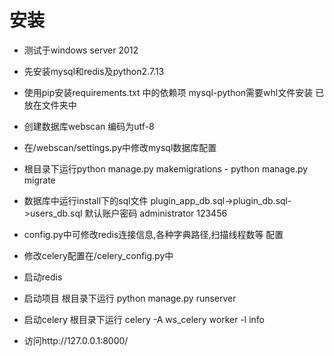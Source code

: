 # 安装
- 测试于windows server 2012

- 先安装mysql和redis及python2.7.13

- 使用pip安装requirements.txt 中的依赖项 mysql-python需要whl文件安装 已放在文件夹中

- 创建数据库webscan 编码为utf-8

- 在/webscan/settings.py中修改mysql数据库配置

- 根目录下运行python manage.py makemigrations  - python manage.py migrate

- 数据库中运行install下的sql文件 plugin_app_db.sql->plugin_db.sql->users_db.sql 默认账户密码 administrator 123456

- config.py中可修改redis连接信息,各种字典路径,扫描线程数等 配置

- 修改celery配置在/celery_config.py中

- 启动redis

- 启动项目 根目录下运行 python manage.py runserver

- 启动celery 根目录下运行 celery -A ws_celery worker -l info

- 访问http://127.0.0.1:8000/
